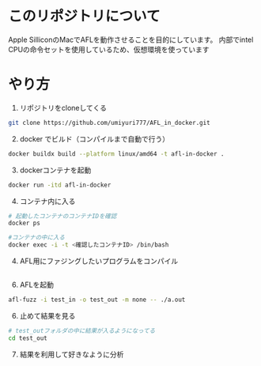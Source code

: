 # このリポジトリについて
Apple SilliconのMacでAFLを動作させることを目的にしています。
内部でintel CPUの命令セットを使用しているため、仮想環境を使っています
# やり方
1. リポジトリをcloneしてくる

```sh
git clone https://github.com/umiyuri777/AFL_in_docker.git
```

2. docker でビルド（コンパイルまで自動で行う）

```sh
docker buildx build --platform linux/amd64 -t afl-in-docker .
```

3. dockerコンテナを起動

```sh
docker run -itd afl-in-docker 
```

4. コンテナ内に入る

```sh
# 起動したコンテナのコンテナIDを確認
docker ps

#コンテナの中に入る
docker exec -i -t <確認したコンテナID> /bin/bash 
```
4. AFL用にファジングしたいプログラムをコンパイル
```

```

6. AFLを起動

```sh
afl-fuzz -i test_in -o test_out -m none -- ./a.out
```

6. 止めて結果を見る

```sh
# test_outフォルダの中に結果が入るようになってる
cd test_out
```

7. 結果を利用して好きなように分析

